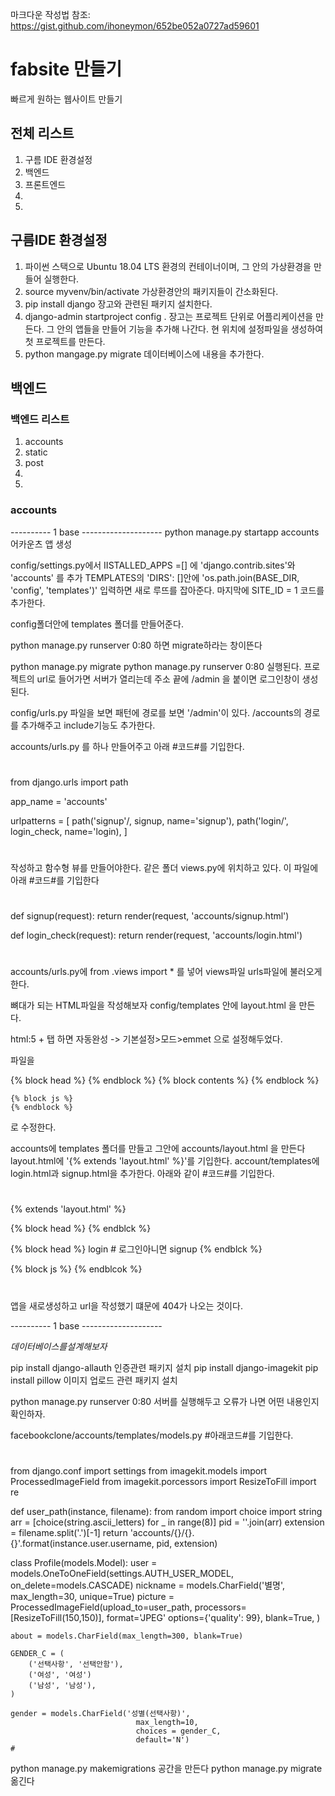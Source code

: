 마크다운 작성법 참조: https://gist.github.com/ihoneymon/652be052a0727ad59601

# fabsite 만들기
빠르게 원하는 웹사이트 만들기

## 전체 리스트
1. 구름 IDE 환경설정
2. 백엔드
3. 프론트엔드 
4.
5.




## 구름IDE 환경설정
1. 파이썬 스택으로 Ubuntu 18.04 LTS 환경의 컨테이너이며, 그 안의 가상환경을 만들어 실행한다.
2. source myvenv/bin/activate 가상환경안의 패키지들이 간소화된다.
3. pip install django 장고와 관련된 패키지 설치한다.
4. django-admin startproject config . 장고는 프로젝트 단위로 어플리케이션을 만든다.
    그 안의 앱들을 만들어 기능을 추가해 나간다. 현 위치에 설정파일을 생성하여 첫 프로젝트를 만든다.
5. python mangage.py migrate 데이터베이스에 내용을 추가한다.

## 백엔드
### 백엔드 리스트
1. accounts
2. static
3. post
4.
5. 

### accounts
---------- 1 base --------------------
python manage.py startapp accounts
어카운츠 앱 생성

config/settings.py에서 IISTALLED_APPS =[] 에 'django.contrib.sites'와 
'accounts' 를 추가
    TEMPLATES의 'DIRS': []안에 'os.path.join(BASE_DIR, 'config', 'templates')'
    입력하면 새로 루뜨를 잡아준다.
    마지막에 SITE_ID = 1 코드를 추가한다.
    
config폴더안에 templates 폴더를 만들어준다.

python manage.py runserver 0:80
하면 migrate하라는 창이뜬다

python manage.py migrate
python manage.py runserver 0:80
실행된다.
프로젝트의 url로 들어가면 서버가 열리는데 주소 끝에 /admin 을 붙이면 로그인창이 생성된다.

config/urls.py 파일을 보면 패턴에 경로를 보면 '/admin'이 있다.
/accounts의 경로를 추가해주고 include기능도 추가한다.

accounts/urls.py 를 하나 만들어주고 아래 #코드#를 기입한다.
#
from django.urls import path

app_name = 'accounts'

urlpatterns = [
    path('signup'/, signup, name='signup'),
    path('login/', login_check, name='login),
]
#

작성하고 함수형 뷰를 만들어야한다.
같은 폴더 views.py에 위치하고 있다.
이 파일에 아래 #코드#를 기입한다
#
def signup(request):
    return render(request, 'accounts/signup.html')


def login_check(request):
    return render(request, 'accounts/login.html')
#

accounts/urls.py에
from .views import * 를 넣어
views파일 urls파일에 불러오게 한다.

뼈대가 되는 HTML파일을 작성해보자
config/templates 안에 layout.html 을 만든다.

html:5 + 탭 하면 자동완성 -> 기본설정>모드>emmet 으로 설정해두었다.

파일을
<!DOCTYPE html>
<html lang="en">
<head>
    <meta charset="UTF-8">
    <title>Document</title>
    {% block head %}
    {% endblock %}
    
    
    
    
    
</head>
<body>
    {% block contents %}
    {% endblock %}




    {% block js %}
    {% endblock %}


    
</body>
</html>
로 수정한다.

accounts에 templates 폴더를 만들고 그안에 accounts/layout.html 을 만든다
layout.html에 '{% extends 'layout.html' %}'를 기입한다.
account/templates에 login.html과 signup.html을 추가한다.
아래와 같이 #코드#를 기입한다.
#
{% extends 'layout.html' %}

{% block head %}
{% endblck %}

{% block head %}
login # 로그인아니면 signup
{% endblck %}

{% block js %}
{% endblcok %}

#

앱을 새로생성하고 url을 작성했기 떄문에 404가 나오는 것이다.


---------- 1 base --------------------

$데이터 베이스를 설계해보자$

pip install django-allauth
인증관련 패키지 설치
pip install django-imagekit
pip install pillow
이미지 업로드 관련 패키지 설치

python manage.py runserver 0:80
서버를 실행해두고 오류가 나면 어떤 내용인지 확인하자.

facebookclone/accounts/templates/models.py #아래코드#를 기입한다.
#
from django.conf import settings
from imagekit.models import ProcessedImageField
from imagekit.porcessors import ResizeToFill
import re


def user_path(instance, filename):
    from random import choice
    import string
    arr = [choice(string.ascii_letters) for _ in range(8)]
    pid = ''.join(arr)
    extension = filename.split('.')[-1]
    return 'accounts/{}/{}.{}'.format(instance.user.username, pid, extension)


class Profile(models.Model):
    user = models.OneToOneField(settings.AUTH_USER_MODEL, 
                                on_delete=models.CASCADE)
    nickname = models.CharField('별명', max_length=30, unique=True)
    picture = ProcessedImageField(upload_to=user_path,
                                    processors=[ResizeToFill(150,150)],
                                    format='JPEG'
                                    options={'quality': 99},
                                    blank=True,
                       )
    
    about = models.CharField(max_length=300, blank=True)
    
    GENDER_C = (
        ('선택사항', '선택안함'),
        ('여성', '여성')
        ('남성', '남성'),
    )
    
    gender = models.CharField('성별(선택사항)',
                                max_length=10,
                                choices = gender_C,
                                default='N')
    #
    
python manage.py makemigrations
공간을 만든다
python manage.py migrate
옮긴다

